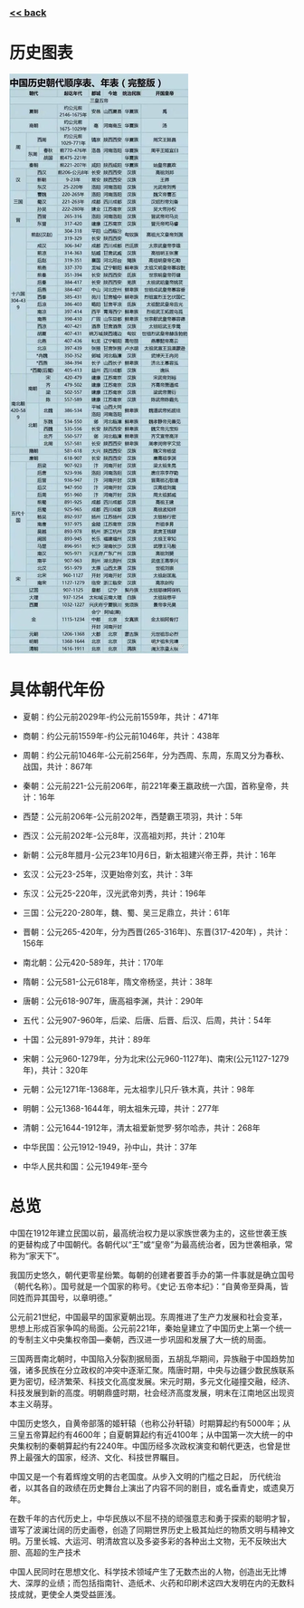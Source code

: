 ###  [<< back](./index.md)
# 历史图表
![history](./images/cnhistory.png)
# 具体朝代年份

- 夏朝：约公元前2029年-约公元前1559年，共计：471年

- 商朝：约公元前1559年-约公元前1046年，共计：438年

- 周朝：约公元前1046年-公元前256年，分为西周、东周，东周又分为春秋、战国，共计：867年

- 秦朝：公元前221-公元前206年，前221年秦王嬴政统一六国，首称皇帝，共计：16年

- 西楚：公元前206年-公元前202年，西楚霸王项羽，共计：5年

- 西汉：公元前202年-公元8年，汉高祖刘邦，共计：210年

- 新朝：公元8年腊月-公元23年10月6日，新太祖建兴帝王莽，共计：16年

- 玄汉：公元23-25年，汉更始帝刘玄，共计：3年

- 东汉：公元25-220年，汉光武帝刘秀，共计：196年

- 三国：公元220-280年，魏、蜀、吴三足鼎立，共计：61年

- 晋朝：公元265-420年，分为西晋(265-316年)、东晋(317-420年) ，共计：156年

- 南北朝：公元420-589年，共计：170年

- 隋朝：公元581-公元618年，隋文帝杨坚，共计：38年

- 唐朝：公元618-907年，唐高祖李渊，共计：290年

- 五代：公元907-960年，后梁、后唐、后晋、后汉、后周，共计：54年

- 十国：公元891-979年，共计：89年

- 宋朝：公元960-1279年，分为北宋(公元960-1127年)、南宋(公元1127-1279年)，共计：320年

- 元朝：公元1271年-1368年，元太祖孛儿只斤·铁木真，共计：98年

- 明朝：公元1368-1644年，明太祖朱元璋，共计：277年

- 清朝：公元1644-1912年，清太祖爱新觉罗·努尔哈赤，共计：268年

- 中华民国：公元1912-1949，孙中山，共计：37年

- 中华人民共和国：公元1949年-至今

# 总览
中国在1912年建立民国以前，最高统治权力是以家族世袭为主的，这些世袭王族的更替构成了中国朝代。各朝代以“王”或“皇帝”为最高统治者，因为世袭相承，常称为“家天下”。

我国历史悠久，朝代更零星纷繁。每朝的创建者要首手办的第一件事就是确立国号（朝代名称）。国号就是一个国家的称号。《史记·五帝本纪》：“自黄帝至舜禹，皆同姓而异其国号，以章明德。”

公元前21世纪，中国最早的国家夏朝出现。东周推进了生产力发展和社会变革，思想上形成百家争鸣的局面。公元前221年，秦始皇建立了中国历史上第一个统一的专制主义中央集权帝国—秦朝，西汉进一步巩固和发展了大一统的局面。

三国两晋南北朝时，中国陷入分裂割据局面，五胡乱华期间，异族融于中国趋势加强，诸多民族在分立政权的冲突中逐渐汇聚。隋唐时期，中央与边疆少数民族联系更为密切，经济繁荣、科技文化高度发展。宋元时期，多元文化碰撞交融，经济、科技发展到新的高度。明朝鼎盛时期，社会经济高度发展，明末在江南地区出现资本主义萌芽。

中国历史悠久，自黄帝部落的姬轩辕（也称公孙轩辕）时期算起约有5000年；从三皇五帝算起约有4600年；自夏朝算起约有近4100年；从中国第一次大统一的中央集权制的秦朝算起约有2240年。中国历经多次政权演变和朝代更迭，也曾是世界上最强大的国家，经济、文化、科技世界瞩目。

中国又是一个有着辉煌文明的古老国度。从步入文明的门槛之日起， 历代统治者，以其各自的政绩在历史舞台上演出了内容不同的剧目，或名垂青史，或遗臭万年。

在数千年的古代历史上，中华民族以不屈不挠的顽强意志和勇于探索的聪明才智，谱写了波澜壮阔的历史画卷，创造了同期世界历史上极其灿烂的物质文明与精神文明。万里长城、大运河、明清故宫以及多姿多彩的各种出土文物，无不反映出大胆、高超的生产技术

中国人民同时在思想文化、科学技术领域产生了无数杰出的人物，创造出无比博大、深厚的业绩；而包括指南针、造纸术、火药和印刷术这四大发明在内的无数科技成就，更使全人类受益匪浅。
